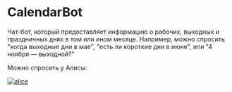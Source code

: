 # CalendarBot

Чат-бот, который предоставляет информацию о рабочих, выходных и праздничных днях в том или ином месяце. Например, можно спросить "когда выходные дни в мае", "есть ли короткие дни в июне", или "4 ноября — выходной?"

Можно спросить у Алисы:

[![alice](https://dialogs.s3.yandex.net/badges/v1-term3.svg)](https://alice.ya.ru/s/c4393677-c2ce-453e-a6d3-f1ba03ee6ab4)

